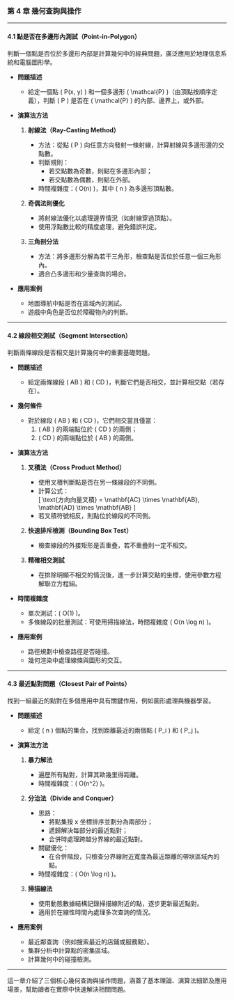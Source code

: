 ### **第 4 章 幾何查詢與操作**

---

#### **4.1 點是否在多邊形內測試（Point-in-Polygon）**  
判斷一個點是否位於多邊形內部是計算幾何中的經典問題，廣泛應用於地理信息系統和電腦圖形學。

- **問題描述**  
  - 給定一個點 \( P(x, y) \) 和一個多邊形 \( \mathcal{P} \)（由頂點按順序定義），判斷 \( P \) 是否在 \( \mathcal{P} \) 的內部、邊界上，或外部。

- **演算法方法**  
  1. **射線法（Ray-Casting Method）**  
     - 方法：從點 \( P \) 向任意方向發射一條射線，計算射線與多邊形邊的交點數。  
     - 判斷規則：  
       - 若交點數為奇數，則點在多邊形內部；  
       - 若交點數為偶數，則點在外部。  
     - 時間複雜度：\( O(n) \)，其中 \( n \) 為多邊形頂點數。

  2. **奇偶法則優化**  
     - 將射線法優化以處理邊界情況（如射線穿過頂點）。  
     - 使用浮點數比較的精度處理，避免錯誤判定。

  3. **三角剖分法**  
     - 方法：將多邊形分解為若干三角形，檢查點是否位於任意一個三角形內。  
     - 適合凸多邊形和少量查詢的場合。  

- **應用案例**  
  - 地圖導航中點是否在區域內的測試。  
  - 遊戲中角色是否位於障礙物內的判斷。

---

#### **4.2 線段相交測試（Segment Intersection）**  
判斷兩條線段是否相交是計算幾何中的重要基礎問題。

- **問題描述**  
  - 給定兩條線段 \( AB \) 和 \( CD \)，判斷它們是否相交，並計算相交點（若存在）。

- **幾何條件**  
  - 對於線段 \( AB \) 和 \( CD \)，它們相交當且僅當：  
    1. \( AB \) 的兩端點位於 \( CD \) 的兩側；  
    2. \( CD \) 的兩端點位於 \( AB \) 的兩側。  

- **演算法方法**  
  1. **叉積法（Cross Product Method）**  
     - 使用叉積判斷點是否在另一條線段的不同側。  
     - 計算公式：  
       \[
       \text{方向向量叉積} = \mathbf{AC} \times \mathbf{AB}, \mathbf{AD} \times \mathbf{AB}
       \]  
     - 若叉積符號相反，則點位於線段的不同側。

  2. **快速排斥檢測（Bounding Box Test）**  
     - 檢查線段的外接矩形是否重疊，若不重疊則一定不相交。

  3. **精確相交測試**  
     - 在排除明顯不相交的情況後，進一步計算交點的坐標，使用參數方程解聯立方程組。  

- **時間複雜度**  
  - 單次測試：\( O(1) \)。  
  - 多條線段的批量測試：可使用掃描線法，時間複雜度 \( O(n \log n) \)。

- **應用案例**  
  - 路徑規劃中檢查路徑是否碰撞。  
  - 幾何渲染中處理線條與圖形的交互。

---

#### **4.3 最近點對問題（Closest Pair of Points）**  
找到一組最近的點對在多個應用中具有關鍵作用，例如圖形處理與機器學習。

- **問題描述**  
  - 給定 \( n \) 個點的集合，找到距離最近的兩個點 \( P_i \) 和 \( P_j \)。

- **演算法方法**  
  1. **暴力解法**  
     - 遍歷所有點對，計算其歐幾里得距離。  
     - 時間複雜度：\( O(n^2) \)。

  2. **分治法（Divide and Conquer）**  
     - 思路：  
       - 將點集按 x 坐標排序並劃分為兩部分；  
       - 遞歸解決每部分的最近點對；  
       - 合併時處理跨越分界線的最近點對。  
     - 關鍵優化：  
       - 在合併階段，只檢查分界線附近寬度為最近距離的帶狀區域內的點。  
     - 時間複雜度：\( O(n \log n) \)。

  3. **掃描線法**  
     - 使用動態數據結構記錄掃描線附近的點，逐步更新最近點對。  
     - 適用於在線性時間內處理多次查詢的情況。

- **應用案例**  
  - 最近鄰查詢（例如搜索最近的店鋪或服務點）。  
  - 集群分析中計算點的密集區域。  
  - 計算幾何中的碰撞檢測。

---

這一章介紹了三個核心幾何查詢與操作問題，涵蓋了基本理論、演算法細節及應用場景，幫助讀者在實際中快速解決相關問題。